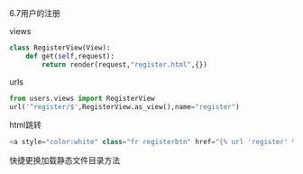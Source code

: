 6.7用户的注册

views

```py
class RegisterView(View):
    def get(self,request):
        return render(request,"register.html",{})
```

urls

```py
from users.views import RegisterView
url('^register/$',RegisterView.as_view(),name="register")
```

html跳转

```py
<a style="color:white" class="fr registerbtn" href="{% url 'register' %}">注册</a>
```

快捷更换加载静态文件目录方法







